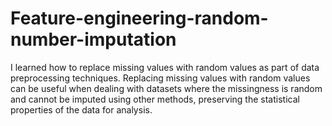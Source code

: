 # Feature-engineering-random-number-imputation
I learned how to replace missing values with random values as part of data preprocessing techniques. Replacing missing values with random values can be useful when dealing with datasets where the missingness is random and cannot be imputed using other methods, preserving the statistical properties of the data for analysis.
